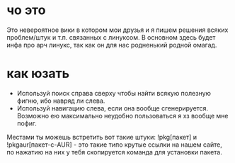 # чо это
Это невероятное вики в котором мои друзья и я пишем решения всяких проблем/штук и т.п. связанных с линуксом. В основном здесь будет инфа про арч линукс, так как он для нас родненький родной омагад.

# как юзать
- Используй поиск справа сверху чтобы найти всякую полезную фигню, ибо навряд ли слева.
- Используй навигацию слева, если она вообще сгенерируется. Возможно ею максимально неудобно пользоваться я хз вообще мне пофиг.

Местами ты можешь встретить вот такие штуки: !pkg[пакет] и !pkgaur[пакет-с-AUR] - это такие типо крутые ссылки на нашем сайте, по нажатию на них у тебя скопируется команда для установки пакета. 